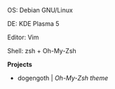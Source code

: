OS: Debian GNU/Linux

DE: KDE Plasma 5

Editor: Vim

Shell: zsh + Oh-My-Zsh

__Projects__
- dogengoth | _Oh-My-Zsh theme_
